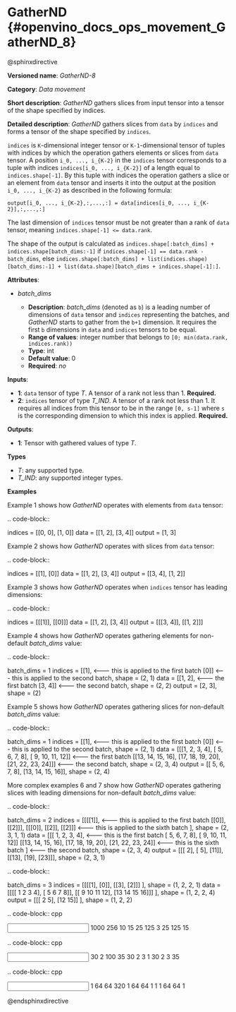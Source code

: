 # GatherND {#openvino_docs_ops_movement_GatherND_8}


@sphinxdirective



**Versioned name**: *GatherND-8*

**Category**: *Data movement*

**Short description**: *GatherND* gathers slices from input tensor into a tensor of the shape specified by indices.

**Detailed description**: *GatherND* gathers slices from ``data`` by ``indices`` and forms a tensor of the shape specified by ``indices``.

``indices`` is ``K``-dimensional integer tensor or ``K-1``-dimensional tensor of tuples with indices by which the operation
gathers elements or slices from ``data`` tensor. A position ``i_0, ..., i_{K-2}`` in the ``indices`` tensor corresponds to
a tuple with indices ``indices[i_0, ..., i_{K-2}]`` of a length equal to ``indices.shape[-1]``. By this tuple with indices
the operation gathers a slice or an element from ``data`` tensor and inserts it into the output at the position
``i_0, ..., i_{K-2}`` as described in the following formula:

``output[i_0, ..., i_{K-2},:,...,:] = data[indices[i_0, ..., i_{K-2}],:,...,:]``

The last dimension of ``indices`` tensor must be not greater than a rank of ``data`` tensor, meaning
``indices.shape[-1] <= data.rank``.

The shape of the output is calculated as ``indices.shape[:batch_dims] + indices.shape[batch_dims:-1]``
if ``indices.shape[-1] == data.rank - batch_dims``, else
``indices.shape[:batch_dims] + list(indices.shape)[batch_dims:-1] + list(data.shape)[batch_dims + indices.shape[-1]:]``.

**Attributes**:

* *batch_dims*

  * **Description**: *batch_dims* (denoted as ``b``) is a leading number of dimensions of ``data`` tensor and ``indices``
    representing the batches, and *GatherND* starts to gather from the ``b+1`` dimension. It requires the first ``b``
    dimensions in ``data`` and ``indices`` tensors to be equal.
  * **Range of values**: integer number that belongs to ``[0; min(data.rank, indices.rank))``
  * **Type**: int
  * **Default value**: 0
  * **Required**: *no*


**Inputs**:

* **1**: ``data`` tensor of type *T*. A tensor of a rank not less than 1. **Required.**
* **2**: ``indices`` tensor of type *T_IND*. A tensor of a rank not less than 1.
  It requires all indices from this tensor to be in the range ``[0, s-1]`` where ``s`` is the corresponding dimension to 
  which this index is applied. **Required.**


**Outputs**:

* **1**: Tensor with gathered values of type *T*.

**Types**

* *T*: any supported type.
* *T_IND*: any supported integer types.


**Examples**

Example 1 shows how *GatherND* operates with elements from ``data`` tensor:

.. code-block::

   indices = [[0, 0],
              [1, 0]]
   data    = [[1, 2],
              [3, 4]]
   output  = [1, 3]


Example 2 shows how *GatherND* operates with slices from ``data`` tensor:

.. code-block::

   indices = [[1], [0]]
   data    = [[1, 2],
              [3, 4]]
   output  = [[3, 4],
              [1, 2]]


Example 3 shows how *GatherND* operates when ``indices`` tensor has leading dimensions:

.. code-block::

   indices = [[[1]], [[0]]]
   data    = [[1, 2],
              [3, 4]]
   output  = [[[3, 4]],
              [[1, 2]]]


Example 4 shows how *GatherND* operates gathering elements for non-default *batch_dims* value:

.. code-block::

   batch_dims = 1
   indices = [[1],    <--- this is applied to the first batch
              [0]]    <--- this is applied to the second batch, shape = (2, 1)
   data    = [[1, 2], <--- the first batch
              [3, 4]] <--- the second batch, shape = (2, 2)
   output  = [2, 3], shape = (2)


Example 5 shows how *GatherND* operates gathering slices for non-default *batch_dims* value:

.. code-block::

   batch_dims = 1
   indices = [[1], <--- this is applied to the first batch
              [0]] <--- this is applied to the second batch, shape = (2, 1)
   data    = [[[1,   2,  3,  4], [ 5,  6,  7,  8], [ 9, 10, 11, 12]]  <--- the first batch
              [[13, 14, 15, 16], [17, 18, 19, 20], [21, 22, 23, 24]]] <--- the second batch, shape = (2, 3, 4)
   output  = [[ 5,  6,  7,  8], [13, 14, 15, 16]], shape = (2, 4)


More complex examples 6 and 7 show how *GatherND* operates gathering slices with leading dimensions 
for non-default *batch_dims* value:

.. code-block::

   batch_dims = 2
   indices = [[[[1]], <--- this is applied to the first batch
               [[0]],
               [[2]]],
              [[[0]],
               [[2]],
               [[2]]] <--- this is applied to the sixth batch
             ], shape = (2, 3, 1, 1)
   data    = [[[ 1,  2,  3,  4], <--- this is the first batch
               [ 5,  6,  7,  8],
               [ 9, 10, 11, 12]]
              [[13, 14, 15, 16],
               [17, 18, 19, 20],
               [21, 22, 23, 24]] <--- this is the sixth batch
             ] <--- the second batch, shape = (2, 3, 4)
   output  = [[[ 2], [ 5], [11]], [[13], [19], [23]]], shape = (2, 3, 1)
   


.. code-block::

   batch_dims = 3
   indices = [[[[1],
                [0]],
               [[3],
                [2]]]
               ], shape = (1, 2, 2, 1)
   data    = [[[[ 1  2  3  4],
                [ 5  6  7  8]],
               [[ 9 10 11 12],
                [13 14 15 16]]]
             ], shape = (1, 2, 2, 4)
   output  = [[[ 2  5],
               [12 15]]
             ], shape = (1, 2, 2)


.. code-block:: cpp

   <layer id="1" type="GatherND" version="opset8">
       <data batch_dims="0" />
       <input>
           <port id="0">
               <dim>1000</dim>
               <dim>256</dim>
               <dim>10</dim>
               <dim>15</dim>
           </port>
           <port id="1">
               <dim>25</dim>
               <dim>125</dim>
               <dim>3</dim>
           </port>
       </input>
       <output>
           <port id="3">
               <dim>25</dim>
               <dim>125</dim>
               <dim>15</dim>
           </port>
       </output>
   </layer>


.. code-block:: cpp

   <layer id="1" type="GatherND" version="opset8">
       <data batch_dims="2" />
       <input>
           <port id="0">
               <dim>30</dim>
               <dim>2</dim>
               <dim>100</dim>
               <dim>35</dim>
           </port>
           <port id="1">
               <dim>30</dim>
               <dim>2</dim>
               <dim>3</dim>
               <dim>1</dim>
           </port>
       </input>
       <output>
           <port id="3">
               <dim>30</dim>
               <dim>2</dim>
               <dim>3</dim>
               <dim>35</dim>
           </port>
       </output>
   </layer>


.. code-block:: cpp

   <layer id="1" type="GatherND" version="opset8">
       <data batch_dims="3" />
       <input>
           <port id="0">
               <dim>1</dim>
               <dim>64</dim>
               <dim>64</dim>
               <dim>320</dim>
           </port>
           <port id="1">
               <dim>1</dim>
               <dim>64</dim>
               <dim>64</dim>
               <dim>1</dim>          
               <dim>1</dim>
           </port>
       </input>
       <output>
           <port id="3">
               <dim>1</dim>
               <dim>64</dim>
               <dim>64</dim>
               <dim>1</dim>
           </port>
       </output>
   </layer>


@endsphinxdirective


